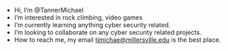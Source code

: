 - Hi, I’m @TannerMichael
- I’m interested in rock climbing, video games
- I’m currently learning anything cyber security related. 
- I’m looking to collaborate on any cyber security related projects.
- How to reach me, my email tjmichae@millersville.edu is the best place. 

<!---
TannerMichael/TannerMichael is a ✨ special ✨ repository because its `README.md` (this file) appears on your GitHub profile.
You can click the Preview link to take a look at your changes.
--->
